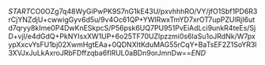 $START$CO0OZg7q48WyGiPwPK9S7nG1kE43U/pxvhhhRO/VY/jfO1Sbf1PD6R3rCjYNZdjU+cwwigGyv6d5u/9v4Oc61QP+YWlRwxTmYD7xrOT7upPZUlRjI6utd7qryy8kIme0P4DwKnESkpcS/P56psk6UQ7PU951PvEiAdLci9unkR4teEs/SjD+vjl/e4dGdQ+PkNYIsxXW1UP+6o25TF70UZlpzzmi0s6IaSu1oJRdNk/W7pxypXxcvYsFU1bj02XwmHgtEAa+0QDNXItKduMAG55rCqY+BaTsEF2Z1SoYR3l3XVJxJuLkAxroJRbFDffzqba6flRUL0aBDn9orJmnDw==$END$